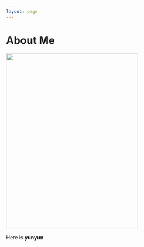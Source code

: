```yaml
---
layout: page
---
```


# About Me

<img src="https://aminoacid20.github.io\yunyun.jpg" class="floatpic" width="360" height="480">

Here is **yunyun**.
